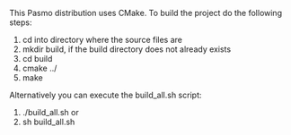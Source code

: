 
This Pasmo distribution uses CMake. To build the project do the
following steps:
  1) cd into directory where the source files are
  2) mkdir build, if the build directory does not already exists
  3) cd build
  4) cmake ../
  5) make

Alternatively you can execute the build_all.sh script:
  1) ./build_all.sh
    or
  2) sh build_all.sh


